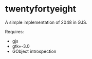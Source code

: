 # twentyfortyeight
A simple implementation of 2048 in GJS.

Requires:
 * gjs
 * gtk+-3.0
 * GObject introspection
